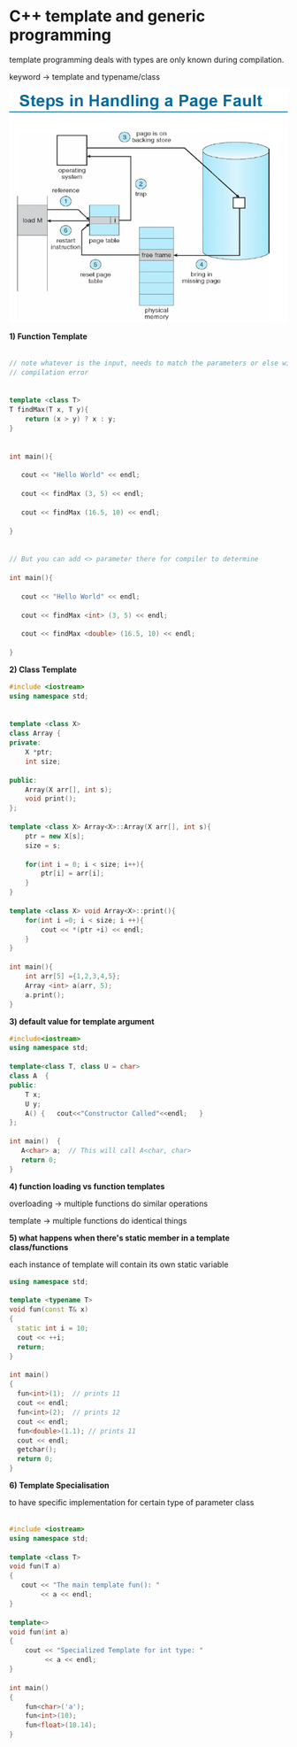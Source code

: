 # C++ template and generic programming

template programming deals with types are only known during compilation.

keyword -&gt; template and typename/class



![](../.gitbook/assets/image%20%28144%29.png)



**1\) Function Template**

```cpp

// note whatever is the input, needs to match the parameters or else will have
// compilation error 


template <class T>
T findMax(T x, T y){
	return (x > y) ? x : y;
}


int main(){

   cout << "Hello World" << endl;

   cout << findMax (3, 5) << endl;

   cout << findMax (16.5, 10) << endl;

}


// But you can add <> parameter there for compiler to determine

int main(){

   cout << "Hello World" << endl;

   cout << findMax <int> (3, 5) << endl;

   cout << findMax <double> (16.5, 10) << endl;

}


```

**2\) Class Template**

```cpp
#include <iostream>
using namespace std;


template <class X>
class Array {
private:
	X *ptr;
	int size;

public:
	Array(X arr[], int s);
	void print();
};

template <class X> Array<X>::Array(X arr[], int s){
	ptr = new X[s];
	size = s;

	for(int i = 0; i < size; i++){
		ptr[i] = arr[i];
	}
}

template <class X> void Array<X>::print(){
	for(int i =0; i < size; i ++){
		cout << *(ptr +i) << endl;
	}
}

int main(){
	int arr[5] ={1,2,3,4,5};
	Array <int> a(arr, 5);
	a.print();
}

```

**3\) default value for template argument**

```cpp
#include<iostream> 
using namespace std; 
  
template<class T, class U = char> 
class A  { 
public: 
    T x; 
    U y; 
    A() {   cout<<"Constructor Called"<<endl;   } 
}; 
  
int main()  { 
   A<char> a;  // This will call A<char, char>    
   return 0; 
}
```

**4\) function loading vs function templates**

overloading -&gt; multiple functions do similar operations

template -&gt; multiple functions do identical things

**5\) what happens when there's static member in a template class/functions**

each instance of template will contain its own static variable

```cpp
using namespace std; 
  
template <typename T> 
void fun(const T& x) 
{ 
  static int i = 10; 
  cout << ++i; 
  return; 
} 
  
int main() 
{     
  fun<int>(1);  // prints 11 
  cout << endl; 
  fun<int>(2);  // prints 12 
  cout << endl; 
  fun<double>(1.1); // prints 11 
  cout << endl; 
  getchar(); 
  return 0; 
} 

```

**6\) Template Specialisation**

 to have specific implementation for certain type of parameter class

```cpp

#include <iostream> 
using namespace std; 
  
template <class T> 
void fun(T a) 
{ 
   cout << "The main template fun(): " 
        << a << endl; 
} 
  
template<> 
void fun(int a) 
{ 
    cout << "Specialized Template for int type: "
         << a << endl; 
} 
  
int main() 
{ 
    fun<char>('a'); 
    fun<int>(10); 
    fun<float>(10.14); 
} 

```





